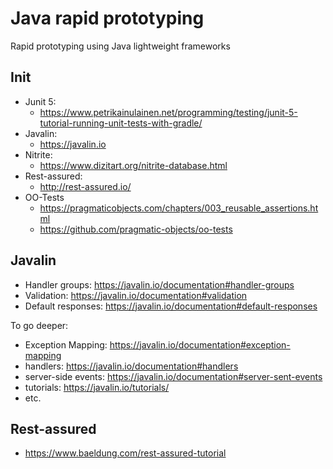 # Java rapid prototyping

Rapid prototyping using Java lightweight frameworks

## Init

- Junit 5:
  - <https://www.petrikainulainen.net/programming/testing/junit-5-tutorial-running-unit-tests-with-gradle/>
- Javalin:
  - <https://javalin.io>
- Nitrite:
  - <https://www.dizitart.org/nitrite-database.html>
- Rest-assured:
  - <http://rest-assured.io/>
- OO-Tests
  - <https://pragmaticobjects.com/chapters/003_reusable_assertions.html>
  - <https://github.com/pragmatic-objects/oo-tests>

## Javalin

- Handler groups: <https://javalin.io/documentation#handler-groups>
- Validation: <https://javalin.io/documentation#validation>
- Default responses: <https://javalin.io/documentation#default-responses>

To go deeper:
- Exception Mapping: <https://javalin.io/documentation#exception-mapping>
- handlers: <https://javalin.io/documentation#handlers>
- server-side events: <https://javalin.io/documentation#server-sent-events>
- tutorials: <https://javalin.io/tutorials/>
- etc.

## Rest-assured

- <https://www.baeldung.com/rest-assured-tutorial>